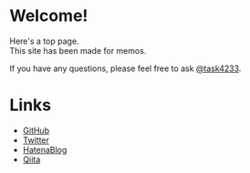
# Welcome!
Here's a top page.  
This site has been made for memos.  

If you have any questions, please feel free to ask [@task4233](https://twitter.com/task4233).

# Links
 - [GitHub](https://github.com/task4233)
 - [Twitter](https://twitter.com/task4233)
 - [HatenaBlog](https://task4233.hatenablog.com/)
 - [Qiita](https://qiita.com/task4233)